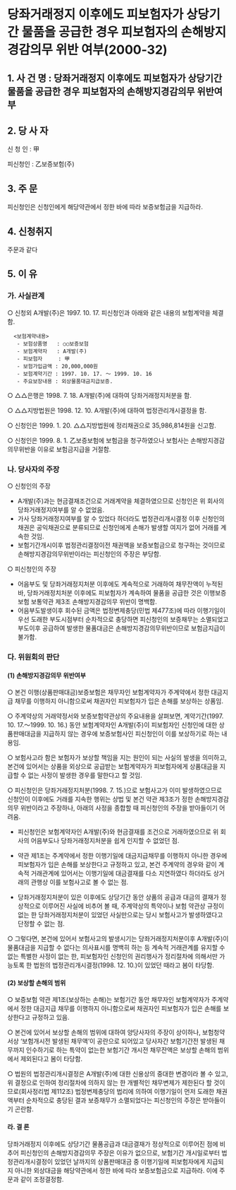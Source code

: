 # 당좌거래정지 이후에도 피보험자가 상당기간 물품을 공급한 경우 피보험자의 손해방지 경감의무 위반 여부(2000-32)

## 1. 사 건 명 : 당좌거래정지 이후에도 피보험자가 상당기간 물품을 공급한 경우 피보험자의 손해방지경감의무 위반여부

## 2. 당 사 자
신 청 인 : 甲

피신청인 : 乙보증보험(주) 

## 3. 주    문
피신청인은 신청인에게 해당약관에서 정한 바에 따라 보증보험금을 지급하라.

## 4. 신청취지
주문과 같다

## 5. 이   유
### 가. 사실관계

○ 신청외 A개발(주)은 1997. 10. 17. 피신청인과 아래와 같은 내용의 보험계약을 체결함.

      <보험계약내용>
       - 보험상품명   : ○○보증보험
       - 보험계약자   : A개발(주)
       - 피보험자     : 甲
       - 보험가입금액 : 20,000,000원
       - 보험계약기간 : 1997. 10. 17. ～ 1999. 10. 16
       - 주요보장내용 : 외상물품대금지급보증.

○ △△은행은 1998. 7. 18. A개발(주)에 대하여 당좌거래정지처분을 함.

○ △△지방법원은 1998. 12. 10. A개발(주)에 대하여 법정관리개시결정을 함.

○ 신청인은 1999.  1. 20. △△지방법원에 정리채권으로 35,986,814원을 신고함.

○ 신청인은 1999. 8. 1. 乙보증보험에 보험금을 청구하였으나 보험사는 손해방지경감의무위반을 이유로 보험금지급을 거절함.

### 나. 당사자의 주장
 
  ○ 신청인의 주장

  - A개발(주)과는 현금결재조건으로 거래계약을 체결하였으므로 신청인은 위 회사의 당좌거래정지여부를 알 수 없었음. 
  - 가사 당좌거래정지여부를 알 수 있었다 하더라도 법정관리개시결정 이후 신청인의 채권은 공익채권으로 분류되므로 신청인에게 손해가 발생할 여지가 없어 거래를 계속한 것임.
  - 보험기간개시이후 법정관리결정이전 채권액을 보증보험금으로 청구하는 것이므로 손해방지경감의무위반이라는 피신청인의 주장은 부당함.

○ 피신청인의 주장

  - 어음부도 및 당좌거래정지처분 이후에도 계속적으로 거래하여 채무잔액이 누적된 바, 당좌거래정치처분 이후에도 피보험자가 계속하여 물품을 공급한 것은 이행보증보험 보통약관 제3조 손해방지경감의무 위반이 명백함.
  - 어음부도발생이후 회수된 금액은 법정변제충당(민법 제477조)에 따라 이행기일이 우선 도래한 부도시점부터 순차적으로 충당하면 피신청인의 보증채무는 소멸되었고 부도이후 공급하여 발생한 물품대금은 손해방지경감의무위반이므로 보험금지급이 불가함.

### 다. 위원회의 판단
#### (1) 손해방지경감의무 위반여부 
  ○ 본건 이행(상품판매대금)보증보험은 채무자인 보험계약자가 주계약에서 정한 대금지급 채무를 이행하지 아니함으로써 채권자인 피보험자가 입은 손해를 보상하는 상품임.

○ 주계약상의 거래약정서와 보증보험약관상의 주요내용을 살펴보면, 계약기간(1997. 10. 17.～1999. 10. 16.) 동안 보험계약자인 A개발(주)이 피보험자인 신청인에 대한 상품판매대금을 지급하지 않는 경우에 보증보험사인 피신청인이 이를 보상하기로 하는 내용임.

○ 보험사고라 함은 보험자가 보상할 책임을 지는 원인이 되는 사실의 발생을 의미하고, 본건에 있어서는 상품을 외상으로 공급받는 보험계약자가 피보험자에게 상품대금을 지급할 수 없는 사정이 발생한 경우를 말한다고 할 것임.

○ 피신청인은 당좌거래정지처분(1998. 7. 15.)으로 보험사고가 이미 발생하였으므로 신청인이 이후에도 거래를 지속한 행위는 상법 및 본건 약관 제3조가 정한 손해방지경감의무 위반이라고 주장하나, 아래의 사정을 종합할 때 피신청인의 주장을 받아들이기 어려움.
  - 피신청인은 보험계약자인 A개발(주)와 현금결재를 조건으로 거래하였으므로 위 회사의 어음부도나 당좌거래정지처분을 쉽게 인지할 수 없었던 점.
  - 약관 제1조는 주계약에서 정한 이행기일에 대금지급채무를 이행하지 아니한 경우에 피보험자가 입은 손해를 보상한다고 규정하고 있고, 본건 주계약의 경우와 같이 계속적 거래관계에 있어서는 이행기일에 대금결재를 다소 지연하였다 하더라도 상거래의 관행상 이를 보험사고로 볼 수 없는 점.

  - 당좌거래정지처분이 있은 이후에도 상당기간 동안 상품의 공급과 대금의 결재가 정상적으로 이루어진 사실에 비추어 볼 때, 주계약상의 특약이나 보험 약관상 규정이 없는 한 당좌거래정지처분이 있었던 사실만으로는 당시 보험사고가 발생하였다고 단정할 수 없는 점. 

○ 그렇다면, 본건에 있어서 보험사고의 발생시기는 당좌거래정지처분이후 A개발(주)이 물품대금을 지급할 수 없다는 의사표시를 명백히 하는 등 계속적 거래관계를 유지할 수 없는 특별한 사정이 없는 한, 피보험자인 신청인의 권리행사가 정리절차에 의해서만 가능토록 한 법원의 법정관리개시결정(1998. 12. 10.)이 있었던 때라고 봄이 타당함.

#### (2) 보상할 손해의 범위

○ 보증보험 약관 제1조(보상하는 손해)는 보험기간 동안 채무자인 보험계약자가 주계약에서 정한 대금지급 채무를 이행하지 아니함으로써 채권자인 피보험자가 입은 손해를 보상한다고 규정하고 있음.

○ 본건에 있어서 보상할 손해의 범위에 대하여 양당사자의 주장이 상이하나, 보험청약서상 ‘보험개시전 발생된 채무액’이 공란으로 되어있고 당사자간 보험기간전 발생된 채무까지 인수하기로 하는 특약이 없는한 보험기간 개시전 채무잔액은 보상할 손해의 범위에서 제외된다고 봄이 타당함.

○ 법원의 법정관리개시결정은 A개발(주)에 대한 신용상의 중대한 변경이라 볼 수 있고, 위 결정으로 인하여 정리절차에 의하지 않는 한 개별적인 채무변제가 제한된다 할 것이므로(회사정리법 제112조) 법정변제충당의 법리에 의하여 이행기일이 먼저 도래한 채권액부터 순차적으로 충당된 결과 보증채무가 소멸되었다는 피신청인의 주장은 받아들이기 곤란함.

####  라. 결 론
   당좌거래정지 이후에도 상당기간 물품공급과 대금결재가 정상적으로 이루어진 점에 비추어 피신청인의 손해방지경감의무 주장은 이유가 없으므로, 보험기간 개시일로부터 법정관리개시결정이 있었던 날까지의 상품판매대금 중 이행기일에 피보험자에게 지급되지 아니한 외상대금을 해당약관에서 정한 바에 따라 보증보험금으로 지급하라.
   이에 주문과 같이 조정결정함.
